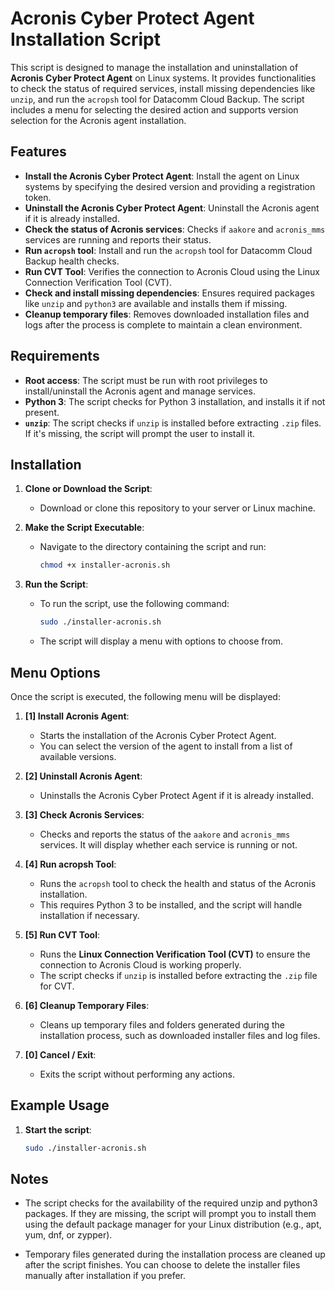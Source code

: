 # Acronis Cyber Protect Agent Installation Script

This script is designed to manage the installation and uninstallation of **Acronis Cyber Protect Agent** on Linux systems. It provides functionalities to check the status of required services, install missing dependencies like `unzip`, and run the `acropsh` tool for Datacomm Cloud Backup. The script includes a menu for selecting the desired action and supports version selection for the Acronis agent installation.

## Features
- **Install the Acronis Cyber Protect Agent**: Install the agent on Linux systems by specifying the desired version and providing a registration token.
- **Uninstall the Acronis Cyber Protect Agent**: Uninstall the Acronis agent if it is already installed.
- **Check the status of Acronis services**: Checks if `aakore` and `acronis_mms` services are running and reports their status.
- **Run `acropsh` tool**: Install and run the `acropsh` tool for Datacomm Cloud Backup health checks.
- **Run CVT Tool**: Verifies the connection to Acronis Cloud using the Linux Connection Verification Tool (CVT).
- **Check and install missing dependencies**: Ensures required packages like `unzip` and `python3` are available and installs them if missing.
- **Cleanup temporary files**: Removes downloaded installation files and logs after the process is complete to maintain a clean environment.

## Requirements
- **Root access**: The script must be run with root privileges to install/uninstall the Acronis agent and manage services.
- **Python 3**: The script checks for Python 3 installation, and installs it if not present.
- **`unzip`**: The script checks if `unzip` is installed before extracting `.zip` files. If it's missing, the script will prompt the user to install it.

## Installation

1. **Clone or Download the Script**:
   - Download or clone this repository to your server or Linux machine.

2. **Make the Script Executable**:
   - Navigate to the directory containing the script and run:
     ```bash
     chmod +x installer-acronis.sh
     ```

3. **Run the Script**:
   - To run the script, use the following command:
     ```bash
     sudo ./installer-acronis.sh
     ```

   - The script will display a menu with options to choose from.

## Menu Options

Once the script is executed, the following menu will be displayed:

1. **[1] Install Acronis Agent**:
   - Starts the installation of the Acronis Cyber Protect Agent.
   - You can select the version of the agent to install from a list of available versions.

2. **[2] Uninstall Acronis Agent**:
   - Uninstalls the Acronis Cyber Protect Agent if it is already installed.

3. **[3] Check Acronis Services**:
   - Checks and reports the status of the `aakore` and `acronis_mms` services. It will display whether each service is running or not.

4. **[4] Run acropsh Tool**:
   - Runs the `acropsh` tool to check the health and status of the Acronis installation.
   - This requires Python 3 to be installed, and the script will handle installation if necessary.

5. **[5] Run CVT Tool**:
   - Runs the **Linux Connection Verification Tool (CVT)** to ensure the connection to Acronis Cloud is working properly.
   - The script checks if `unzip` is installed before extracting the `.zip` file for CVT.

6. **[6] Cleanup Temporary Files**:
   - Cleans up temporary files and folders generated during the installation process, such as downloaded installer files and log files.

7. **[0] Cancel / Exit**:
   - Exits the script without performing any actions.

## Example Usage

1. **Start the script**:
   ```bash
   sudo ./installer-acronis.sh

## Notes

- The script checks for the availability of the required unzip and python3 packages. If they are missing, the script will prompt you to install them using the default package manager for your Linux distribution (e.g., apt, yum, dnf, or zypper).

- Temporary files generated during the installation process are cleaned up after the script finishes. You can choose to delete the installer files manually after installation if you prefer.
